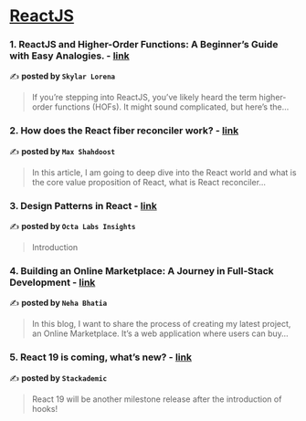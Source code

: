 
<h1><a href=https://medium.com/tag/reactjs/recommended target="_blank" rel="noopener noreferrer">ReactJS</a></h1>
<h3>1. ReactJS and Higher-Order Functions: A Beginner’s Guide with Easy Analogies. - <a href="https://medium.com/@skylar_lorena/reactjs-and-higher-order-functions-a-beginners-guide-with-easy-analogies-08e0a4e1b35b" target="_blank" rel="noopener noreferrer">link</a></h3>

✍️ **posted by `Skylar Lorena`**

<blockquote>If you’re stepping into ReactJS, you’ve likely heard the term higher-order functions (HOFs). It might sound complicated, but here’s the…</blockquote>

<h3>2. How does the React fiber reconciler work? - <a href="https://medium.com/@maxtsh/how-does-the-react-fiber-reconciler-work-77c3650127da" target="_blank" rel="noopener noreferrer">link</a></h3>

✍️ **posted by `Max Shahdoost`**

<blockquote>In this article, I am going to deep dive into the React world and what is the core value proposition of React, what is React reconciler…</blockquote>

<h3>3. Design Patterns in React - <a href="https://medium.com/octa-labs/design-patterns-in-react-00d980fa178f" target="_blank" rel="noopener noreferrer">link</a></h3>

✍️ **posted by `Octa Labs Insights`**

<blockquote>Introduction</blockquote>

<h3>4. Building an Online Marketplace: A Journey in Full-Stack Development - <a href="https://medium.com/@bhatianeha/building-an-online-marketplace-a-journey-in-full-stack-development-5ff7fb8965d2" target="_blank" rel="noopener noreferrer">link</a></h3>

✍️ **posted by `Neha Bhatia`**

<blockquote>In this blog, I want to share the process of creating my latest project, an Online Marketplace. It’s a web application where users can buy…</blockquote>

<h3>5. React 19 is coming, what’s new? - <a href="https://medium.com/stackademic/react-19-is-coming-whats-new-79e2d4b948e4" target="_blank" rel="noopener noreferrer">link</a></h3>

✍️ **posted by `Stackademic`**

<blockquote>React 19 will be another milestone release after the introduction of hooks!</blockquote>

